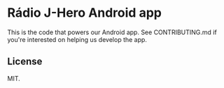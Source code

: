 #  Rádio J-Hero Android app

This is the code that powers our Android app. See CONTRIBUTING.md if you're
interested on helping us develop the app.

## License

MIT.